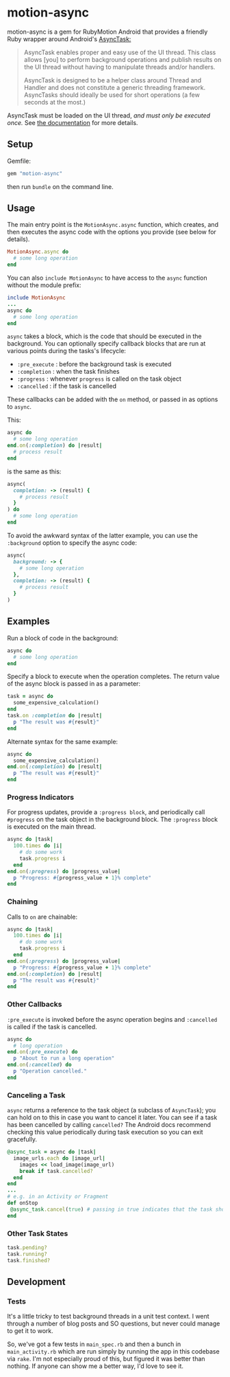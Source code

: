 # motion-async

motion-async is a gem for RubyMotion Android that provides a friendly Ruby wrapper around Android's [AsyncTask:](https://developer.android.com/reference/android/os/AsyncTask.html)

> AsyncTask enables proper and easy use of the UI thread. This class allows [you] to perform background operations and publish results on the UI thread without having to manipulate threads and/or handlers.
>
> AsyncTask is designed to be a helper class around Thread and Handler and does not constitute a generic threading framework. AsyncTasks should ideally be used for short operations (a few seconds at the most.)

AsyncTask must be loaded on the UI thread, _and must only be executed once._ See [the documentation](https://developer.android.com/reference/android/os/AsyncTask.html) for more details.

## Setup

Gemfile:

```ruby
gem "motion-async"
```

then run `bundle` on the command line.

## Usage

The main entry point is the `MotionAsync.async` function, which creates, and then executes the async code with the options you provide (see below for details).

```ruby
MotionAsync.async do
  # some long operation
end
```

You can also `include MotionAsync` to have access to the `async` function without the module prefix:

```ruby
include MotionAsync
...
async do
  # some long operation
end
```

`async` takes a block, which is the code that should be executed in the background. You can optionally specify callback blocks that are run at various points during the tasks's lifecycle:

  * `:pre_execute` : before the background task is executed
  * `:completion` : when the task finishes
  * `:progress` : whenever `progress` is called on the task object
  * `:cancelled` : if the task is cancelled

These callbacks can be added with the `on` method, or passed in as options to `async`.

This:

```ruby
async do
  # some long operation
end.on(:completion) do |result|
  # process result
end
```

is the same as this:

```ruby
async(
  completion: -> (result) {
    # process result
  }
) do
  # some long operation
end
```

To avoid the awkward syntax of the latter example, you can use the `:background` option to specify the async code:

```ruby
async(
  background: -> {
    # some long operation
  },
  completion: -> (result) {
    # process result
  }
)
```

## Examples

Run a block of code in the background:

```ruby
async do
  # some long operation
end
```

Specify a block to execute when the operation completes. The return value of the async block is passed
in as a parameter:

```ruby
task = async do
  some_expensive_calculation()
end
task.on :completion do |result|
  p "The result was #{result}"
end
```

Alternate syntax for the same example:

```ruby
async do
  some_expensive_calculation()
end.on(:completion) do |result|
  p "The result was #{result}"
end
```

### Progress Indicators

For progress updates, provide a `:progress block`, and periodically call `#progress` on the task object in the background block. The `:progress` block is executed on the main thread.

```ruby
async do |task|
  100.times do |i|
    # do some work
    task.progress i
  end
end.on(:progress) do |progress_value|
  p "Progress: #{progress_value + 1}% complete"
end
```

### Chaining

Calls to `on` are chainable:

```ruby
async do |task|
  100.times do |i|
    # do some work
    task.progress i
  end
end.on(:progress) do |progress_value|
  p "Progress: #{progress_value + 1}% complete"
end.on(:completion) do |result|
  p "The result was #{result}"
end
```

### Other Callbacks

`:pre_execute` is invoked before the async operation begins and `:cancelled` is called if the task is cancelled.

```ruby
async do
  # long operation
end.on(:pre_execute) do
  p "About to run a long operation"
end.on(:cancelled) do
  p "Operation cancelled."
end
```

### Canceling a Task

`async` returns a reference to the task object (a subclass of `AsyncTask`); you can hold on to this
in case you want to cancel it later. You can see if a task has been cancelled by calling
`cancelled?` The Android docs recommend checking this value periodically during task execution
so you can exit gracefully.

```ruby
@async_task = async do |task|
  image_urls.each do |image_url|
    images << load_image(image_url)
    break if task.cancelled?
  end
end
...
# e.g. in an Activity or Fragment
def onStop
 @async_task.cancel(true) # passing in true indicates that the task should be interrupted
end
```

### Other Task States

```ruby
task.pending?
task.running?
task.finished?
```

## Development

### Tests

It's a little tricky to test background threads in a unit test context. I went through a number of blog posts and SO questions, but never could manage to get it to work.

So, we've got a few tests in `main_spec.rb` and then a bunch in `main_activity.rb` which are run simply by running the app in this codebase via `rake`. I'm not especially proud of this, but figured it was better than nothing. If anyone can show me a better way, I'd love to see it.

